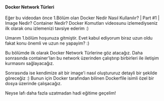 ####  Docker Network Türleri   ####

Eğer bu videodan önce 1.Bölüm olan Docker Nedir Nasıl Kullanılır? | Part #1 | Image Nedir? Container Nedir? Docker Komutları videosunu izlemediyseniz ilk olarak onu izlemenizi tavsiye ederim :)


Umarım 1.bölüm hoşunuza gitmiştir. Evet kabul ediyorum biraz uzun oldu fakat konu önemli ve uzun ne yapayim? :)

Bu bölümde ilk olarak Docker Network Türlerine göz atacağız. Daha sonrasında container'ları bu network üzerinden çalıştırıp birbirleri ile iletişim kurmasını sağlayacağız.

Sonrasında ise kendimize ait bir image'i nasıl oluştururuz detayli bir şekilde göreceğiz :) Bunun için Docker tarafından bilinen Dockerfile isimli özel bir dosya üzerinde çalışacağız.

Neyse lafı daha fazla uzatmadan hadi eğitime geçelim!
